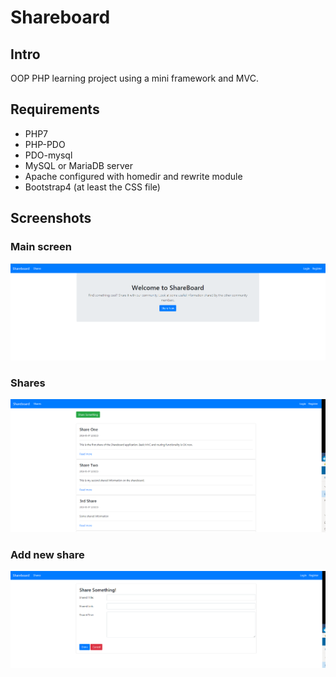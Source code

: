 # Shareboard

## Intro

OOP PHP learning project using a mini framework and MVC.

## Requirements

- PHP7
- PHP-PDO
- PDO-mysql
- MySQL or MariaDB server
- Apache configured with homedir and rewrite module
- Bootstrap4 (at least the CSS file)

## Screenshots

### Main screen
![The main view](home_screen.png "Shareboard main screen")

### Shares
![Shares view](shares_screen.png "Shareboard shared information list")

### Add new share
![Add a new shared information](add_share.png "Shareboard add share screen")


